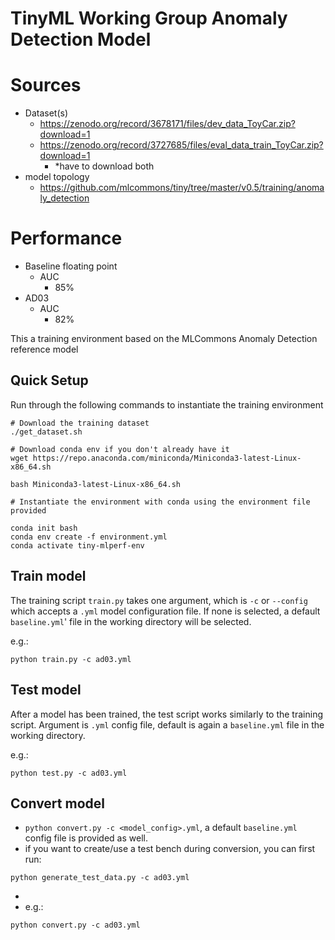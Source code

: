 # TinyML Working Group Anomaly Detection Model

# Sources
- Dataset(s)
    - https://zenodo.org/record/3678171/files/dev_data_ToyCar.zip?download=1
    - https://zenodo.org/record/3727685/files/eval_data_train_ToyCar.zip?download=1
        - *have to download both
- model topology
    - https://github.com/mlcommons/tiny/tree/master/v0.5/training/anomaly_detection

# Performance
- Baseline floating point
    - AUC
        - 85%
- AD03
    - AUC
        - 82%

This a training environment based on the MLCommons Anomaly Detection reference model

## Quick Setup 

Run through the following commands to instantiate the training environment

```
# Download the training dataset 
./get_dataset.sh

# Download conda env if you don't already have it
wget https://repo.anaconda.com/miniconda/Miniconda3-latest-Linux-x86_64.sh

bash Miniconda3-latest-Linux-x86_64.sh

# Instantiate the environment with conda using the environment file provided

conda init bash
conda env create -f environment.yml
conda activate tiny-mlperf-env

```
## Train model
The training script `train.py` takes one argument, which is `-c` or `--config` which accepts a `.yml` model configuration file. If none is selected, a default `baseline.yml`' file in the working directory will be selected.

e.g.:
```
python train.py -c ad03.yml
```

## Test model
After a model has been trained, the test script works similarly to the training script. Argument is `.yml` config file, default is again a  `baseline.yml` file in the working directory.

e.g.:
```
python test.py -c ad03.yml
```

## Convert model
- `python convert.py -c <model_config>.yml`, a default `baseline.yml` config file is provided as well.
- if you want to create/use a test bench during conversion, you can first run: 
```
python generate_test_data.py -c ad03.yml
```
- 
- e.g.:
```
python convert.py -c ad03.yml
```
